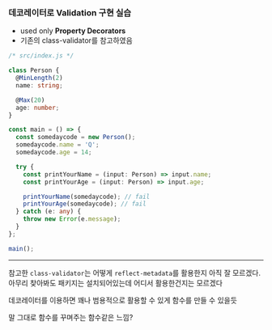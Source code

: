 ### 데코레이터로 Validation 구현 실습

- used only **Property Decorators**
- 기존의 class-validator를 참고하였음

```ts
/* src/index.js */

class Person {
  @MinLength(2)
  name: string;

  @Max(20)
  age: number;
}

const main = () => {
  const somedaycode = new Person();
  somedaycode.name = 'Q';
  somedaycode.age = 14;

  try {
    const printYourName = (input: Person) => input.name;
    const printYourAge = (input: Person) => input.age;

    printYourName(somedaycode); // fail
    printYourAge(somedaycode); // fail
  } catch (e: any) {
    throw new Error(e.message);
  }
};

main();

```

----

참고한 `class-validator`는 어떻게 `reflect-metadata`를 활용한지 아직 잘 모르겠다. 아무리 찾아봐도 패키지는 설치되어있는데 어디서 활용한건지는 모르겠다

데코레이터를 이용하면 꽤나 범용적으로 활용할 수 있게 함수를 만들 수 있을듯

말 그대로 함수를 꾸며주는 함수같은 느낌?